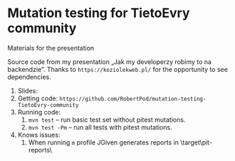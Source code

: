 # Mutation testing for TietoEvry community
Materials for the presentation

Source code from my presentation „Jak my developerzy robimy to na backendzie”. 
Thanks to `https://koziolekweb.pl/` for the opportunity to see dependencies.

1. Slides: 
1. Getting code: `https://github.com/RobertPod/mutation-testing-TietoEvry-community`
1. Running code:
    1. `mvn test` – run basic test set without pitest mutations.
    1. `mvn test -Pm` – run all tests with pitest mutations.
1. Knows issues:
    1. When running `m` profile JGiven generates reports in \target\pit-reports\
    
  
